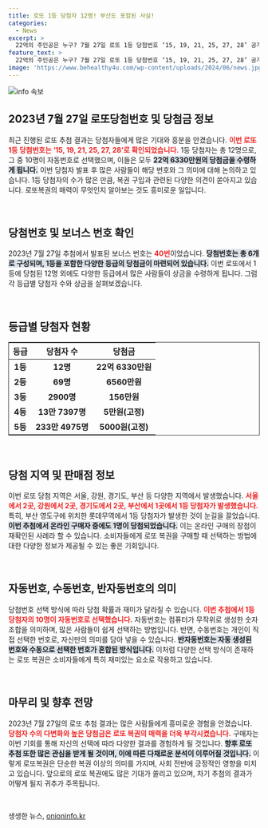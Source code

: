 ```yaml
---
title: 로또 1등 당첨자 12명! 부산도 포함된 사실!
categories:
  - News
excerpt: >
  22억의 주인공은 누구? 7월 27일 로또 1등 당첨번호 ‘15, 19, 21, 25, 27, 28’ 공개! 총 12명의 행운아가 탄생하며, 부산 롯데무역에서의 특별한 순간도 눈길을 끌어.反逆
feature_text: >
  22억의 주인공은 누구? 7월 27일 로또 1등 당첨번호 ‘15, 19, 21, 25, 27, 28’ 공개! 총 12명의 행운아가 탄생하며, 부산 롯데무역에서의 특별한 순간도 눈길을 끌어.反逆
image: 'https://www.behealthy4u.com/wp-content/uploads/2024/06/news.jpg'
---
```


<p><img src="https://www.behealthy4u.com/wp-content/uploads/2024/06/news.jpg" alt="info 속보" /></p>

<h2 data-ke-size="size26">2023년 7월 27일 로또당첨번호 및 당첨금 정보</h2>

<p data-ke-size="size16">최근 진행된 로또 추첨 결과는 당첨자들에게 많은 기대와 흥분을 안겼습니다. <b><span style="color: #ee2323;">이번 로또 1등 당첨번호는 ‘15, 19, 21, 25, 27, 28’로 확인되었습니다.</span></b> 1등 당첨자는 총 12명으로, 그 중 10명이 자동번호로 선택했으며, 이들은 모두 <b><span style="background-color: #21538527;">22억 6330만원의 당첨금을 수령하게 됩니다.</span></b> 이번 당첨자 발표 후 많은 사람들이 해당 번호와 그 의미에 대해 논의하고 있습니다. 1등 당첨자의 수가 많은 만큼, 복권 구입과 관련된 다양한 의견이 쏟아지고 있습니다. 로또복권의 매력이 무엇인지 알아보는 것도 흥미로운 일입니다.</p>

<p data-ke-size="size16">&nbsp;</p>

<h2 data-ke-size="size26">당첨번호 및 보너스 번호 확인</h2>

<p data-ke-size="size16">2023년 7월 27일 추첨에서 발표된 보너스 번호는 <b><span style="color: #ee2323;">40번</span></b>이었습니다. <b><span style="background-color: #21538527;">당첨번호는 총 6개로 구성되며, 1등을 포함한 다양한 등급의 당첨금이 마련되어 있습니다.</span></b> 이번 로또에서 1등에 당첨된 12명 외에도 다양한 등급에서 많은 사람들이 상금을 수령하게 됩니다. 그럼 각 등급별 당첨자 수와 상금을 살펴보겠습니다.</p>

<p data-ke-size="size16">&nbsp;</p>

<h2 data-ke-size="size26">등급별 당첨자 현황</h2>

<table style="width:100%; border: 1px solid #333333;">
  <thead>
    <tr>
      <th style="text-align: center;">등급</th>
      <th style="text-align: center;">당첨자 수</th>
      <th style="text-align: center;">당첨금</th>
    </tr>
  </thead>
  <tbody>
    <tr>
      <td style="text-align: center; height: 17px;"><b>1등</b></td>
      <td style="text-align: center; height: 17px;"><b>12명</b></td>
      <td style="text-align: center; height: 17px;"><b>22억 6330만원</b></td>
    </tr>
    <tr>
      <td style="text-align: center; height: 17px;"><b>2등</b></td>
      <td style="text-align: center; height: 17px;"><b>69명</b></td>
      <td style="text-align: center; height: 17px;"><b>6560만원</b></td>
    </tr>
    <tr>
      <td style="text-align: center; height: 17px;"><b>3등</b></td>
      <td style="text-align: center; height: 17px;"><b>2900명</b></td>
      <td style="text-align: center; height: 17px;"><b>156만원</b></td>
    </tr>
    <tr>
      <td style="text-align: center; height: 17px;"><b>4등</b></td>
      <td style="text-align: center; height: 17px;"><b>13만 7397명</b></td>
      <td style="text-align: center; height: 17px;"><b>5만원(고정)</b></td>
    </tr>
    <tr>
      <td style="text-align: center; height: 17px;"><b>5등</b></td>
      <td style="text-align: center; height: 17px;"><b>233만 4975명</b></td>
      <td style="text-align: center; height: 17px;"><b>5000원(고정)</b></td>
    </tr>
  </tbody>
</table>

<p data-ke-size="size16">&nbsp;</p>

<h2 data-ke-size="size26">당첨 지역 및 판매점 정보</h2>

<p data-ke-size="size16">이번 로또 당첨 지역은 서울, 강원, 경기도, 부산 등 다양한 지역에서 발생했습니다. <b><span style="color: #ee2323;">서울에서 2곳, 강원에서 2곳, 경기도에서 2곳, 부산에서 1곳에서 1등 당첨자가 발생했습니다.</span></b> 특히, 부산 영도구에 위치한 롯데무역에서 1등 당첨자가 발생한 것이 눈길을 끌었습니다. <b><span style="background-color: #21538527;">이번 추첨에서 온라인 구매자 중에도 1명이 당첨되었습니다.</span></b> 이는 온라인 구매의 장점이 재확인된 사례라 할 수 있습니다. 소비자들에게 로또 복권을 구매할 때 선택하는 방법에 대한 다양한 정보가 제공될 수 있는 좋은 기회입니다.</p>

<p data-ke-size="size16">&nbsp;</p>

<h2 data-ke-size="size26">자동번호, 수동번호, 반자동번호의 의미</h2>

<p data-ke-size="size16">당첨번호 선택 방식에 따라 당첨 확률과 재미가 달라질 수 있습니다. <b><span style="color: #ee2323;">이번 추첨에서 1등 당첨자의 10명이 자동번호로 선택했습니다.</span></b> 자동번호는 컴퓨터가 무작위로 생성한 숫자 조합을 의미하며, 많은 사람들이 쉽게 선택하는 방법입니다. 반면, 수동번호는 개인이 직접 선택한 번호로, 자신만의 의미를 담아 넣을 수 있습니다. <b><span style="background-color: #21538527;">반자동번호는 자동 생성된 번호와 수동으로 선택한 번호가 혼합된 방식입니다.</span></b> 이처럼 다양한 선택 방식이 존재하는 로또 복권은 소비자들에게 특히 재미있는 요소로 작용하고 있습니다.</p>

<p data-ke-size="size16">&nbsp;</p>

<h2 data-ke-size="size26">마무리 및 향후 전망</h2>

<p data-ke-size="size16">2023년 7월 27일의 로또 추첨 결과는 많은 사람들에게 흥미로운 경험을 안겼습니다. <b><span style="color: #ee2323;">당첨자 수의 다변화와 높은 당첨금은 로또 복권의 매력을 더욱 부각시켰습니다.</span></b> 구매자는 이번 기회를 통해 자신의 선택에 따라 다양한 결과를 경험하게 될 것입니다. <b><span style="background-color: #21538527;">향후 로또 추첨 또한 많은 관심을 받게 될 것이며, 이에 따른 다채로운 분석이 이루어질 것입니다.</span></b> 이렇게 로또복권은 단순한 복권 이상의 의미를 가지며, 사회 전반에 긍정적인 영향을 미치고 있습니다. 앞으로의 로또 복권에도 많은 기대가 쏠리고 있으며, 차기 추첨의 결과가 어떻게 될지 귀추가 주목됩니다.</p>

<p data-ke-size="size16">&nbsp;</p>
생생한 뉴스, <a href="https://onioninfo.kr" rel="dofollow">onioninfo.kr</a>


